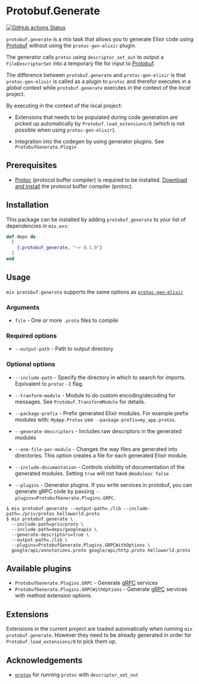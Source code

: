 # Protobuf.Generate

[![GitHub actions Status](https://github.com/drowzy/protobuf_generate/actions/workflows/ci/badge.svg)](https://github.com/drowzy/protobuf_generate/actions)

`protobuf.generate` is a mix task that allows you to generate Elixir code using [Protobuf](https://github.com/elixir-protobuf/protobuf) without using the `protoc-gen-elixir` plugin.

The generator calls `protoc` using `descriptor_set_out` to output a `FileDescriptorSet` into a temporary file for input to [Protobuf](https://github.com/elixir-protobuf/protobuf).

The difference between `protobuf.generate` and `protoc-gen-elixir` is that `protoc-gen-elixir` is called as a plugin to `protoc` and therefor executes in a
_global_ context while `protobuf.generate` executes in the context of the _local_ project. 

By executing in the context of the local project:

* Extensions that needs to be populated during code generation are picked up automatically by `Protobuf.load_extensions/0` (which is not possible when using `protoc-gen-elixir`).

* Integration into the codegen by using generator plugins. See `ProtobufGenerate.Plugin`

## Prerequisites

* [Protoc](https://github.com/protocolbuffers/protobuf#protocol-compiler-installation) (protocol buffer compiler) is required to be installed. [Download and install](https://grpc.io/docs/protoc-installation/) the protocol buffer compiler (protoc).

## Installation

This package can be installed by adding `protobuf_generate` to your list of dependencies in `mix.exs`:

```elixir
def deps do
  [
    {:protobuf_generate, "~> 0.1.0"}
  ]
end
```

## Usage

`mix protobuf.generate` supports the same options as [`protoc-gen-elixir`](https://github.com/elixir-protobuf/protobuf#generate-elixir-code)

### Arguments

  * `file` - One or more `.proto` files to compile

### Required options

  * `--output-path` - Path to output directory

### Optional options

  * `--include-path` - Specify the directory in which to search for imports. Eqvivalent to `protoc` `-I` flag.

  * `--tranform-module` - Module to do custom encoding/decoding for messages. See `Protobuf.TransformModule` for details.

  * `--package-prefix` - Prefix generated Elixir modules. For example prefix modules with: `MyApp.Protos` use `--package-prefix=my_app.protos`.

  * `--generate-descriptors` - Includes raw descriptors in the generated modules

  * `--one-file-per-module` - Changes the way files are generated into directories. This option creates a file for each generated Elixir module.

  * `--include-documentation` - Controls visibility of documentation of the generated modules. Setting `true` will not  have `@moduleoc false`

  * `--plugins` - Generator plugins. If you write services in protobuf, you can generate gRPC code by passing `--plugins=ProtobufGenerate.Plugins.GRPC`.


```shell
$ mix protobuf.generate --output-path=./lib --include-path=./priv/protos helloworld.proto
$ mix protobuf.generate \
  --include-path=priv/proto \
  --include-path=deps/googleapis \
  --generate-descriptors=true \
  --output-path=./lib \
  --plugins=ProtobufGenerate.Plugins.GRPCWithOptions \
  google/api/annotations.proto google/api/http.proto helloworld.proto
```

## Available plugins

* `ProtobufGenerate.Plugins.GRPC` - Generate [gRPC](https://github.com/elixir-grpc/grpc) services
* `ProtobufGenerate.Plugins.GRPCWithOptions` -  Generate [gRPC](https://github.com/elixir-grpc/grpc) services with method extension options.

## Extensions

Extensions in the current project are loaded automatically when running `mix protobuf.generate`. However they need to be already generated in order for `Protobuf.load_extensions/0` to pick them up.

## Acknowledgements

* [`protox`](https://github.com/ahamez/protox) for running `protoc` with `descriptor_set_out`
